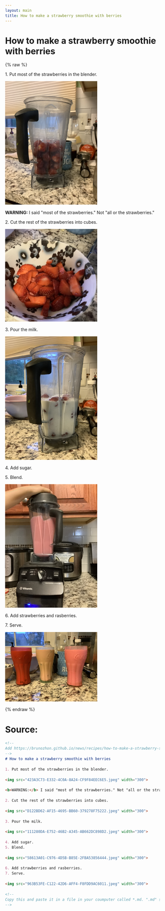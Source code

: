 ```yaml
---
layout: main
title: How to make a strawberry smoothie with berries
---
```


# How to make a strawberry smoothie with berries

{% raw %}

<p>1. Put most of the strawberries in the blender. </p>

<img src="423A3C73-E332-4C0A-8A24-CF9F84EEC6E5.jpeg" width="300">

<p><b>WARNING:</b> I said "most of the strawberries." Not "all or the strawberries."</p>

<p>2. Cut the rest of the strawberries into cubes.</p>

<img src="D122BD62-AF15-4695-BB60-379278F75222.jpeg" width="300">

<p>3. Pour the milk.</p>

<img src="111280DA-E752-46B2-A345-AB662DC898D2.jpeg" width="300">

<p>4. Add sugar.</p>
<p>5. Blend.</p>

<img src="58613A01-C976-4D5B-B85E-2FBA53856444.jpeg" width="300">

<p>6. Add strawberries and rasberries.</p>
<p>7. Serve.</p>

<img src="963B53FE-C122-42D6-AFF4-F8FDD9AC6011.jpeg" width="300">

{% endraw %}
# Source:

```markdown
<!--
Add https://brunozhon.github.io/news/recipes/how-to-make-a-strawberry-smoothie-with-berries/ to the front of each image URL.
-->
# How to make a strawberry smoothie with berries

1. Put most of the strawberries in the blender. 

<img src="423A3C73-E332-4C0A-8A24-CF9F84EEC6E5.jpeg" width="300">

<b>WARNING:</b> I said "most of the strawberries." Not "all or the strawberries."

2. Cut the rest of the strawberries into cubes.

<img src="D122BD62-AF15-4695-BB60-379278F75222.jpeg" width="300">

3. Pour the milk.

<img src="111280DA-E752-46B2-A345-AB662DC898D2.jpeg" width="300">

4. Add sugar.
5. Blend.

<img src="58613A01-C976-4D5B-B85E-2FBA53856444.jpeg" width="300">

6. Add strawberries and rasberries.
7. Serve.

<img src="963B53FE-C122-42D6-AFF4-F8FDD9AC6011.jpeg" width="300">

<!--
Copy this and paste it in a file in your coumputer called *.md. ".md" stands for markdown. You can also use ".markdown."
-->
```
